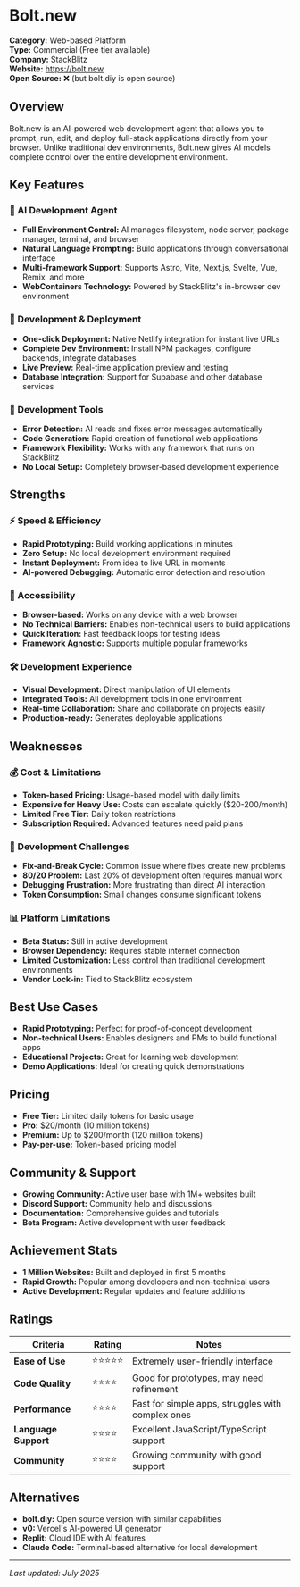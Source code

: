 # Bolt.new

**Category:** Web-based Platform  
**Type:** Commercial (Free tier available)  
**Company:** StackBlitz  
**Website:** https://bolt.new  
**Open Source:** ❌ (but bolt.diy is open source)  

## Overview

Bolt.new is an AI-powered web development agent that allows you to prompt, run, edit, and deploy full-stack applications directly from your browser. Unlike traditional dev environments, Bolt.new gives AI models complete control over the entire development environment.

## Key Features

### 🤖 AI Development Agent
- **Full Environment Control:** AI manages filesystem, node server, package manager, terminal, and browser
- **Natural Language Prompting:** Build applications through conversational interface
- **Multi-framework Support:** Supports Astro, Vite, Next.js, Svelte, Vue, Remix, and more
- **WebContainers Technology:** Powered by StackBlitz's in-browser dev environment

### 🚀 Development & Deployment
- **One-click Deployment:** Native Netlify integration for instant live URLs
- **Complete Dev Environment:** Install NPM packages, configure backends, integrate databases
- **Live Preview:** Real-time application preview and testing
- **Database Integration:** Support for Supabase and other database services

### 🔧 Development Tools
- **Error Detection:** AI reads and fixes error messages automatically
- **Code Generation:** Rapid creation of functional web applications
- **Framework Flexibility:** Works with any framework that runs on StackBlitz
- **No Local Setup:** Completely browser-based development experience

## Strengths

### ⚡ Speed & Efficiency
- **Rapid Prototyping:** Build working applications in minutes
- **Zero Setup:** No local development environment required
- **Instant Deployment:** From idea to live URL in moments
- **AI-powered Debugging:** Automatic error detection and resolution

### 🎯 Accessibility
- **Browser-based:** Works on any device with a web browser
- **No Technical Barriers:** Enables non-technical users to build applications
- **Quick Iteration:** Fast feedback loops for testing ideas
- **Framework Agnostic:** Supports multiple popular frameworks

### 🛠️ Development Experience
- **Visual Development:** Direct manipulation of UI elements
- **Integrated Tools:** All development tools in one environment
- **Real-time Collaboration:** Share and collaborate on projects easily
- **Production-ready:** Generates deployable applications

## Weaknesses

### 💰 Cost & Limitations
- **Token-based Pricing:** Usage-based model with daily limits
- **Expensive for Heavy Use:** Costs can escalate quickly ($20-200/month)
- **Limited Free Tier:** Daily token restrictions
- **Subscription Required:** Advanced features need paid plans

### 🔧 Development Challenges
- **Fix-and-Break Cycle:** Common issue where fixes create new problems
- **80/20 Problem:** Last 20% of development often requires manual work
- **Debugging Frustration:** More frustrating than direct AI interaction
- **Token Consumption:** Small changes consume significant tokens

### 📊 Platform Limitations
- **Beta Status:** Still in active development
- **Browser Dependency:** Requires stable internet connection
- **Limited Customization:** Less control than traditional development environments
- **Vendor Lock-in:** Tied to StackBlitz ecosystem

## Best Use Cases

- **Rapid Prototyping:** Perfect for proof-of-concept development
- **Non-technical Users:** Enables designers and PMs to build functional apps
- **Educational Projects:** Great for learning web development
- **Demo Applications:** Ideal for creating quick demonstrations

## Pricing

- **Free Tier:** Limited daily tokens for basic usage
- **Pro:** $20/month (10 million tokens)
- **Premium:** Up to $200/month (120 million tokens)
- **Pay-per-use:** Token-based pricing model

## Community & Support

- **Growing Community:** Active user base with 1M+ websites built
- **Discord Support:** Community help and discussions
- **Documentation:** Comprehensive guides and tutorials
- **Beta Program:** Active development with user feedback

## Achievement Stats

- **1 Million Websites:** Built and deployed in first 5 months
- **Rapid Growth:** Popular among developers and non-technical users
- **Active Development:** Regular updates and feature additions

## Ratings

| Criteria | Rating | Notes |
|----------|---------|-------|
| **Ease of Use** | ⭐⭐⭐⭐⭐ | Extremely user-friendly interface |
| **Code Quality** | ⭐⭐⭐⭐ | Good for prototypes, may need refinement |
| **Performance** | ⭐⭐⭐⭐ | Fast for simple apps, struggles with complex ones |
| **Language Support** | ⭐⭐⭐⭐ | Excellent JavaScript/TypeScript support |
| **Community** | ⭐⭐⭐⭐ | Growing community with good support |

## Alternatives

- **bolt.diy:** Open source version with similar capabilities
- **v0:** Vercel's AI-powered UI generator
- **Replit:** Cloud IDE with AI features
- **Claude Code:** Terminal-based alternative for local development

---

*Last updated: July 2025*